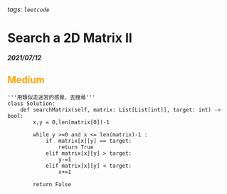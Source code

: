 ###### tags: `leetcode`
<style>
.orange {
  color: #FFA600;
}
.green{
  color: #00FF00;
}
.red{
  color: #FF0000;
}
</style>

# Search a 2D Matrix II
***2021/07/12***
## <span class="orange">Medium</span>
```python=
'''用類似走迷宮的感覺，去搜尋'''
class Solution:
    def searchMatrix(self, matrix: List[List[int]], target: int) -> bool:
        x,y = 0,len(matrix[0])-1
        
        while y >=0 and x <= len(matrix)-1 :
            if  matrix[x][y] == target:
                return True
            elif matrix[x][y] > target:
                y-=1
            elif matrix[x][y] < target:
                x+=1
                
        return False
```